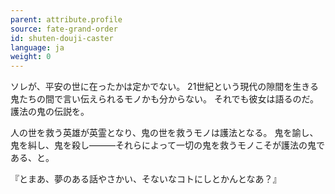 ```yaml
---
parent: attribute.profile
source: fate-grand-order
id: shuten-douji-caster
language: ja
weight: 0
---
```


ソレが、平安の世に在ったかは定かでない。
21世紀という現代の隙間を生きる鬼たちの間で言い伝えられるモノかも分からない。
それでも彼女は語るのだ。
護法の鬼の伝説を。

人の世を救う英雄が英霊となり、鬼の世を救うモノは護法となる。
鬼を諭し、鬼を糾し、鬼を殺し―――それらによって一切の鬼を救うモノこそが護法の鬼である、と。

『とまあ、夢のある話やさかい、そないなコトにしとかんとなあ？』
